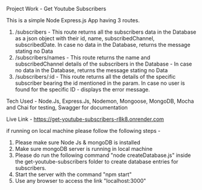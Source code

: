 Project Work - Get Youtube Subscribers

This is a simple Node Express.js App having 3 routes.

1. /subscribers - This route returns all the subscribers data in the Database as a json object with their id, name, subscribedChannel, subscribedDate. In case no data in the Database, returns the message stating no Data
2. /subscribers/names - This route returns the name and subscribedChannel details of the subscribers in the Database - In case no data in the Database, returns the message stating no Data
3. /subscribers/:id - This route returns all the details of the specific subscriber bearing the id mentioned in the param. In case no user is found for the specific ID - displays the error message.

Tech Used - Node.Js, Express.Js, Nodemon, Mongoose, MongoDB, Mocha and Chai for testing, Swagger for documentation

Live Link - https://get-youtube-subscribers-r8k8.onrender.com

if running on local machine please follow the following steps - 
1. Please make sure Node Js & mongoDB is installed
2. Make sure mongoDB server is running in local machine
3. Please do run the following command "node createDatabase.js" inside the get-youtube-subscribers folder to create database entries for subscribers.
4. Start the server with the command "npm start"
5. Use any browser to access the link "localhost:3000"
